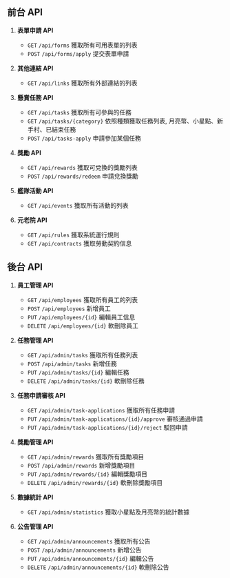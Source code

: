 ## 前台 API

1. **表單申請 API**
   - `GET` `/api/forms` 獲取所有可用表單的列表
   - `POST` `/api/forms/apply` 提交表單申請

2. **其他連結 API**
   - `GET` `/api/links` 獲取所有外部連結的列表

3. **懸賞任務 API**
   - `GET` `/api/tasks` 獲取所有可參與的任務
   - `GET` `/api/tasks/{category}` 依照種類獲取任務列表, 月亮幣、小星點、新手村、已結束任務
   - `POST` `/api/tasks-apply` 申請參加某個任務

4. **獎勵 API**
   - `GET` `/api/rewards` 獲取可兌換的獎勵列表
   - `POST` `/api/rewards/redeem` 申請兌換獎勵

5. **艦隊活動 API**
   - `GET` `/api/events` 獲取所有活動的列表

6. **元老院 API**
   - `GET` `/api/rules` 獲取系統運行規則
   - `GET` `/api/contracts` 獲取勞動契約信息

## 後台 API

1. **員工管理 API**
   - `GET` `/api/employees` 獲取所有員工的列表
   - `POST` `/api/employees` 新增員工
   - `PUT` `/api/employees/{id}` 編輯員工信息
   - `DELETE` `/api/employees/{id}` 軟刪除員工

2. **任務管理 API**
   - `GET` `/api/admin/tasks` 獲取所有任務列表
   - `POST` `/api/admin/tasks` 新增任務
   - `PUT` `/api/admin/tasks/{id}` 編輯任務
   - `DELETE` `/api/admin/tasks/{id}` 軟刪除任務

3. **任務申請審核 API**
   - `GET` `/api/admin/task-applications` 獲取所有任務申請
   - `PUT` `/api/admin/task-applications/{id}/approve` 審核通過申請
   - `PUT` `/api/admin/task-applications/{id}/reject` 駁回申請

4. **獎勵管理 API**
   - `GET` `/api/admin/rewards` 獲取所有獎勵項目
   - `POST` `/api/admin/rewards` 新增獎勵項目
   - `PUT` `/api/admin/rewards/{id}` 編輯獎勵項目
   - `DELETE` `/api/admin/rewards/{id}` 軟刪除獎勵項目

5. **數據統計 API**
   - `GET` `/api/admin/statistics` 獲取小星點及月亮幣的統計數據

6. **公告管理 API**
   - `GET` `/api/admin/announcements` 獲取所有公告
   - `POST` `/api/admin/announcements` 新增公告
   - `PUT` `/api/admin/announcements/{id}` 編輯公告
   - `DELETE` `/api/admin/announcements/{id}` 軟刪除公告